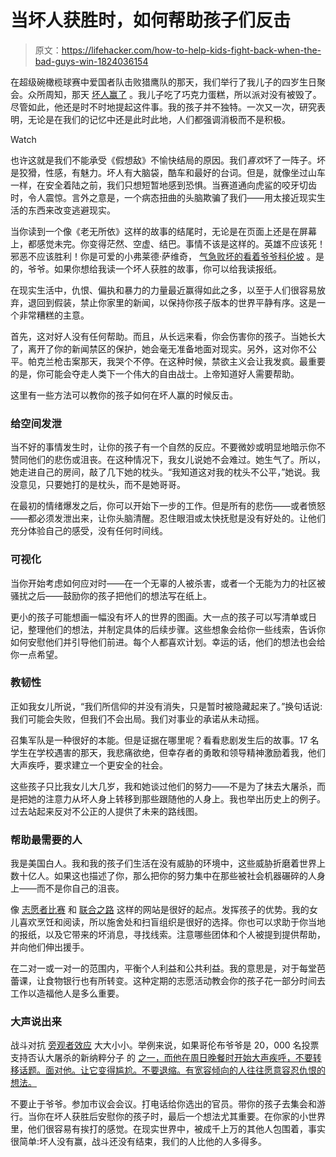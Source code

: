 # 当坏人获胜时，如何帮助孩子们反击

> 原文：<https://lifehacker.com/how-to-help-kids-fight-back-when-the-bad-guys-win-1824036154>

在超级碗橄榄球赛中爱国者队击败猎鹰队的那天，我们举行了我儿子的四岁生日聚会。众所周知，那天 [坏人赢了](https://deadspin.com/tom-brady-seals-status-as-greatest-player-ever-as-natio-1792027725) 。我儿子吃了巧克力蛋糕，所以派对没有被毁了。尽管如此，他还是时不时地提起这件事。我的孩子并不独特。一次又一次，研究表明，无论是在我们的记忆中还是此时此地，人们都强调消极而不是积极。

Watch

也许这就是我们不能承受《假想敌》不愉快结局的原因。我们*喜欢*坏了一阵子。坏是狡猾，性感，有魅力。坏人有大脑袋，酷车和最好的台词。但是，就像坐过山车一样，在安全着陆之前，我们只想短暂地感到恐惧。当赛道通向虎鲨的咬牙切齿时，令人震惊。言外之意是，一个病态扭曲的头脑欺骗了我们——用太接近现实生活的东西来改变逃避现实。

当你读到一个像《老无所依》这样的故事的结尾时，无论是在页面上还是在屏幕上，都感觉未完。你变得茫然、空虚、结巴。事情不该是这样的。英雄不应该死！邪恶不应该胜利！你是可爱的小弗莱德·萨维奇， [气急败坏的看着爷爷科伦坡](https://www.youtube.com/watch?v=BdzhZMetOts) 。是的，爷爷。如果你想给我读一个坏人获胜的故事，你可以给我读报纸。

在现实生活中，仇恨、偏执和暴力的力量最近赢得如此之多，以至于人们很容易放弃，退回到假装，禁止你家里的新闻，以保持你孩子版本的世界平静有序。这是一个非常糟糕的主意。

首先，这对好人没有任何帮助。而且，从长远来看，你会伤害你的孩子。当她长大了，离开了你的新闻禁区的保护，她会毫无准备地面对现实。另外，这对你不公平。帕克兰枪击案那天，我哭个不停。在这种时候，禁欲主义会让我发疯。最重要的是，你可能会夺走人类下一个伟大的自由战士。上帝知道好人需要帮助。

这里有一些方法可以教你的孩子如何在坏人赢的时候反击。

### **给空间发泄**

当不好的事情发生时，让你的孩子有一个自然的反应。不要微妙或明显地暗示你不赞同他们的悲伤或沮丧。在这种情况下，我女儿说她不会难过。她生气了。所以，她走进自己的房间，敲了几下她的枕头。“我知道这对我的枕头不公平，”她说。我没意见，只要她打的是枕头，而不是她哥哥。

在最初的情绪爆发之后，你可以开始下一步的工作。但是所有的悲伤——或者愤怒——都必须发泄出来，让你头脑清醒。忍住眼泪或太快抚慰是没有好处的。让他们充分体验自己的感受，没有任何时间线。

### **可视化**

当你开始考虑如何应对时——在一个无辜的人被杀害，或者一个无能为力的社区被骚扰之后——鼓励你的孩子把他们的想法写在纸上。

更小的孩子可能想画一幅没有坏人的世界的图画。大一点的孩子可以写清单或日记，整理他们的想法，并制定具体的后续步骤。这些想象会给你一些线索，告诉你如何安慰他们并引导他们前进。每个人都喜欢计划。幸运的话，他们的想法也会给你一点希望。

### **教韧性**

正如我女儿所说，“我们所信仰的并没有消失，只是暂时被隐藏起来了。”换句话说:我们可能会失败，但我们不会出局。我们对事业的承诺从未动摇。

召集军队是一种很好的本能。但是证据在哪里呢？看看悲剧发生后的故事。17 名学生在学校遇害的那天，我悲痛欲绝，但幸存者的勇敢和领导精神激励着我，他们大声疾呼，要求建立一个更安全的社会。

这些孩子只比我女儿大几岁，我和她谈过他们的努力——不是为了抹去大屠杀，而是把她的注意力从坏人身上转移到那些跟随他的人身上。我也举出历史上的例子。过去站起来反对不公正的人提供了未来的路线图。

### **帮助最需要的人**

我是美国白人。我和我的孩子们生活在没有威胁的环境中，这些威胁折磨着世界上数十亿人。如果这也描述了你，那么把你的努力集中在那些被社会机器碾碎的人身上——而不是你自己的沮丧。

像 [志愿者比赛](https://www.volunteermatch.org/) 和 [联合之路](https://www.unitedway.org/get-involved/volunteer) 这样的网站是很好的起点。发挥孩子的优势。我的女儿喜欢烹饪和阅读，所以施舍处和扫盲组织是很好的选择。你也可以求助于你当地的报纸，以及它带来的坏消息，寻找线索。注意哪些团体和个人被提到提供帮助，并向他们伸出援手。

在二对一或一对一的范围内，平衡个人利益和公共利益。我的意思是，对于每堂芭蕾课，让食物银行也有所转变。这种定期的志愿活动教会你的孩子花一部分时间去工作以造福他人是多么重要。

### **大声说出来**

战斗对抗 [旁观者效应](https://www.psychologytoday.com/us/basics/bystander-effect) 大大小小。举例来说，如果哥伦布爷爷是 20，000 名投票支持否认大屠杀的新纳粹分子 的 [之一，而他在周日晚餐时开始大声疾呼，不要转移话题。面对他。让它变得尴尬。不要退缩。有宽容倾向的人往往愿意容忍仇恨的想法。](https://www.cnbc.com/2018/03/21/neo-nazi-wins-republican-nomination-for-illinois-congressional-seat-.html)

不要止于爷爷。参加市议会会议。打电话给你选出的官员。带你的孩子去集会和游行。当你在坏人获胜后安慰你的孩子时，最后一个想法尤其重要。在你家的小世界里，他们很容易有挨打的感觉。在现实世界中，被成千上万的其他人包围着，事实很简单:坏人没有赢，战斗还没有结束，我们的人比他的人多得多。